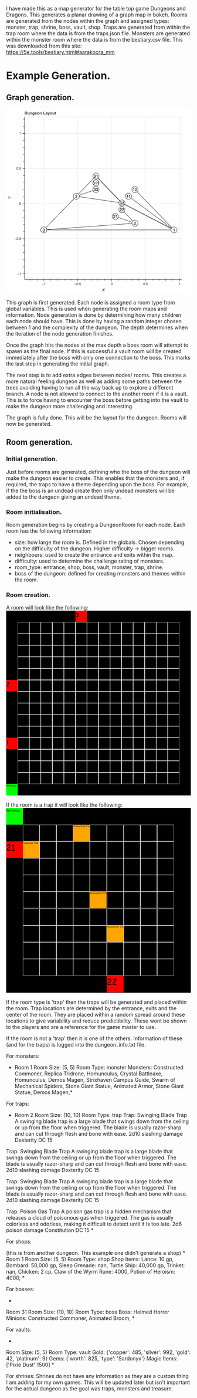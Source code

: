 
I have made this as a map generator for the table top game Dungeons and Dragons.
This generates a planar drawing of a graph map in bokeh. 
Rooms are generated from the nodes within the graph and assigned types: monster, trap, shrine, boss, vault, shop.
Traps are generated from within the trap room where the data is from the traps.json file.
Monsters are generated within the monster room where the data is from the bestiary.csv file. This was downloaded from this site: https://5e.tools/bestiary.html#aarakocra_mm

# Example Generation.
## Graph generation.
![alt text](example_dungeon/dungeon_graph.png)

This graph is first generated. Each node is assigned a room type from global variables. This is used when generating the room maps and information. Node generation is done by determining how many children each node should have. This is done by having a random integer chosen between 1 and the complexity of the dungeon. The depth determines when the iteration of the node generation finishes. 

Once the graph hits the nodes at the max depth a boss room will attempt to spawn as the final node. If this is successful a vault room will be created immediately after the boss with only one connection to the boss. This marks the last step in generating the initial graph. 

The next step is to add extra edges between nodes/ rooms. This creates a more natural feeling dungeon as well as adding some paths between the trees avoiding having to run all the way back up to explore a different branch. A node is not allowed to connect to the another room if it is a vault. This is to force having to encounter the boss before getting into the vault to make the dungeon more challenging and interesting.

The graph is fully done. This will be the layout for the dungeon. Rooms will now be generated.

## Room generation.
### Initial generation.
Just before rooms are generated, defining who the boss of the dungeon will make the dungeon easier to create. This enables that the monsters and, if required, the traps to have a theme depending upon the boss. For example, if the the boss is an undead create then only undead monsters will be added to the dungeon giving an undead theme. 

### Room initialisation.
Room generation begins by creating a DungeonRoom for each node. Each room has the following information: 
- size: how large the room is. Defined in the globals. Chosen depending on the difficulty of the dungeon. Higher difficulty -> bigger rooms.
- neighbours: used to create the entrance and exits within the map.
- difficulty: used to determine the challenge rating of monsters.
- room_type: entrance, shop, boss, vault, monster, trap, shrine.
- boss of the dungeon: defined for creating monsters and themes within the room. 

### Room creation.
A room will look like the following:
![alt text](example_dungeon/dungeon_room0.png)

If the room is a trap it will look like the following:
![alt text](example_dungeon/dungeon_room2.png)

If the room type is 'trap' then the traps will be generated and placed within the room. Trap locations are determined by the entrance, exits and the center of the room. They are placed within a random spread around these locations to give variability and reduce predictibility. These wont be shown to the players and are a reference for the game master to use. 

If the room is not a 'trap' then it is one of the others. Information of these (and for the traps) is logged into the dungeon_info.txt file.

For monsters:

* Room 1
Room Size: (5, 5)
Room Type: monster
Monsters: Constructed Commoner, Replica Tridrone, Homunculus, Crystal Battleaxe, Homunculus, Demos Magen, Strixhaven Campus Guide, Swarm of Mechanical Spiders, Stone Giant Statue, Animated Armor, Stone Giant Statue, Demos Magen,*

For traps:

* Room 2
Room Size: (10, 10)
Room Type: trap
Trap: Swinging Blade Trap
A swinging blade trap is a large blade that swings down from the ceiling or up from the floor when triggered. The blade is usually razor-sharp and can cut through flesh and bone with ease.
2d10 slashing damage
Dexterity DC 15

Trap: Swinging Blade Trap
A swinging blade trap is a large blade that swings down from the ceiling or up from the floor when triggered. The blade is usually razor-sharp and can cut through flesh and bone with ease.
2d10 slashing damage
Dexterity DC 15

Trap: Swinging Blade Trap
A swinging blade trap is a large blade that swings down from the ceiling or up from the floor when triggered. The blade is usually razor-sharp and can cut through flesh and bone with ease.
2d10 slashing damage
Dexterity DC 15

Trap: Poison Gas Trap
A poison gas trap is a hidden mechanism that releases a cloud of poisonous gas when triggered. The gas is usually colorless and odorless, making it difficult to detect until it is too late.
2d6 poison damage
Constitution DC 15 *

For shops:

(this is from another dungeon. This example one didn't generate a shop)
* 
Room 1 
Room Size: (5, 5)
Room Type: shop
Shop Items: Lance: 10 gp, Bombard: 50,000 gp, Sleep Grenade: nan, Turtle Ship: 40,000 gp, Trinket: nan, Chicken: 2 cp, Claw of the Wyrm Rune: 4000, Potion of Heroism: 4000, *

For bosses:

* 
Room 31
Room Size: (10, 10)
Room Type: boss
Boss: Helmed Horror
Minions: Constructed Commoner, Animated Broom, *

For vaults:

* 
Room Size: (5, 5)
Room Type: vault
Gold: {'copper': 485, 'silver': 992, 'gold': 42, 'platinum': 9}
Gems: {'worth': 825, 'type': 'Sardonyx'}
Magic Items: ['Pixie Dust' 1500] *

For shrines:
Shrines do not have any information as they are a custom thing I am adding for my own games. This will be updated later but isn't important for the actual dungeon as the goal was traps, monsters and treasure.

